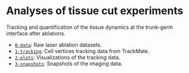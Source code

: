 # Analyses of tissue cut experiments

Tracking and quantification of the tissue dynamics at the trunk-germ interface after ablations.

- [`0-data`](0-data): Raw laser ablation datasets.
- [`1-tracking`](1-tracking): Cell vertices tracking data from TrackMate.
- [`2-plots`](2-plots): Visualizations of the tracking data.
- [`3-snapshots`](3-snapshots): Snapshots of the imaging data.

